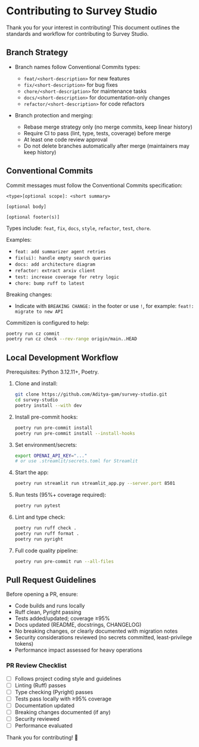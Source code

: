 # Contributing to Survey Studio

Thank you for your interest in contributing! This document outlines the standards and workflow for contributing to Survey Studio.

## Branch Strategy

- Branch names follow Conventional Commits types:
  - `feat/<short-description>` for new features
  - `fix/<short-description>` for bug fixes
  - `chore/<short-description>` for maintenance tasks
  - `docs/<short-description>` for documentation-only changes
  - `refactor/<short-description>` for code refactors

- Branch protection and merging:
  - Rebase merge strategy only (no merge commits, keep linear history)
  - Require CI to pass (lint, type, tests, coverage) before merge
  - At least one code review approval
  - Do not delete branches automatically after merge (maintainers may keep history)

## Conventional Commits

Commit messages must follow the Conventional Commits specification:

```
<type>[optional scope]: <short summary>

[optional body]

[optional footer(s)]
```

Types include: `feat`, `fix`, `docs`, `style`, `refactor`, `test`, `chore`.

Examples:

- `feat: add summarizer agent retries`
- `fix(ui): handle empty search queries`
- `docs: add architecture diagram`
- `refactor: extract arxiv client`
- `test: increase coverage for retry logic`
- `chore: bump ruff to latest`

Breaking changes:

- Indicate with `BREAKING CHANGE:` in the footer or use `!`, for example: `feat!: migrate to new API`

Commitizen is configured to help:

```bash
poetry run cz commit
poetry run cz check --rev-range origin/main..HEAD
```

## Local Development Workflow

Prerequisites: Python 3.12.11+, Poetry.

1. Clone and install:
   ```bash
   git clone https://github.com/Aditya-gam/survey-studio.git
   cd survey-studio
   poetry install --with dev
   ```
2. Install pre-commit hooks:
   ```bash
   poetry run pre-commit install
   poetry run pre-commit install --install-hooks
   ```
3. Set environment/secrets:
   ```bash
   export OPENAI_API_KEY="..."
   # or use .streamlit/secrets.toml for Streamlit
   ```
4. Start the app:
   ```bash
   poetry run streamlit run streamlit_app.py --server.port 8501
   ```
5. Run tests (95%+ coverage required):
   ```bash
   poetry run pytest
   ```
6. Lint and type check:
   ```bash
   poetry run ruff check .
   poetry run ruff format .
   poetry run pyright
   ```
7. Full code quality pipeline:
   ```bash
   poetry run pre-commit run --all-files
   ```

## Pull Request Guidelines

Before opening a PR, ensure:

- Code builds and runs locally
- Ruff clean, Pyright passing
- Tests added/updated; coverage ≥95%
- Docs updated (README, docstrings, CHANGELOG)
- No breaking changes, or clearly documented with migration notes
- Security considerations reviewed (no secrets committed, least-privilege tokens)
- Performance impact assessed for heavy operations

### PR Review Checklist

- [ ] Follows project coding style and guidelines
- [ ] Linting (Ruff) passes
- [ ] Type checking (Pyright) passes
- [ ] Tests pass locally with ≥95% coverage
- [ ] Documentation updated
- [ ] Breaking changes documented (if any)
- [ ] Security reviewed
- [ ] Performance evaluated

Thank you for contributing! 💙

